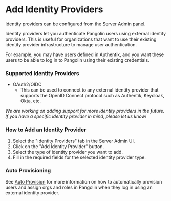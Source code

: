 # Add Identity Providers

Identity providers can be configured from the Server Admin panel.

Identity providers let you authenticate Pangolin users using external identity providers. This is useful for organizations that want to use their existing identity provider infrastructure to manage user authentication.

For example, you may have users defined in Authentik, and you want these users to be able to log in to Pangolin using their existing credentials.

### Supported Identity Providers

- OAuth2/OIDC
  - This can be used to connect to any external identity provider that supports the OpenID Connect protocol such as Authentik, Keycloak, Okta, etc.

_We are working on adding support for more identity providers in the future. If you have a specific identity provider in mind, please let us know!_

### How to Add an Identity Provider

1. Select the "Identity Providers" tab in the Server Admin UI.
2. Click on the "Add Identity Provider" button.
3. Select the type of identity provider you want to add.
4. Fill in the required fields for the selected identity provider type.

### Auto Provisioning

See [Auto Provision](./02-auto-provision.md) for more information on how to automatically provision users and assign orgs and roles in Pangolin when they log in using an external identity provider.
